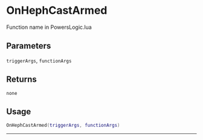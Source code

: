 # OnHephCastArmed
Function name in PowersLogic.lua
## Parameters
`triggerArgs`, `functionArgs`
## Returns
`none`
## Usage
```lua
OnHephCastArmed(triggerArgs, functionArgs)
```
---
